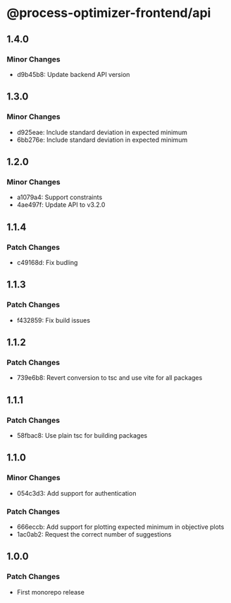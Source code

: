# @process-optimizer-frontend/api

## 1.4.0

### Minor Changes

- d9b45b8: Update backend API version

## 1.3.0

### Minor Changes

- d925eae: Include standard deviation in expected minimum
- 6bb276e: Include standard deviation in expected minimum

## 1.2.0

### Minor Changes

- a1079a4: Support constraints
- 4ae497f: Update API to v3.2.0

## 1.1.4

### Patch Changes

- c49168d: Fix budling

## 1.1.3

### Patch Changes

- f432859: Fix build issues

## 1.1.2

### Patch Changes

- 739e6b8: Revert conversion to tsc and use vite for all packages

## 1.1.1

### Patch Changes

- 58fbac8: Use plain tsc for building packages

## 1.1.0

### Minor Changes

- 054c3d3: Add support for authentication

### Patch Changes

- 666eccb: Add support for plotting expected minimum in objective plots
- 1ac0ab2: Request the correct number of suggestions

## 1.0.0

### Patch Changes

- First monorepo release
